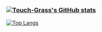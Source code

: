 ### [![Touch-Grass's GitHub stats](https://github-readme-stats.vercel.app/api?username=Touch-Grass&theme=nightown)](https://github.com/Touch-Grass/github-readme-stats)
[![Top Langs](https://github-readme-stats.vercel.app/api/top-langs/?username=Touch-Grass&theme=nightown&layout=compact)](https://github.com/anuraghazra/github-readme-stats)
